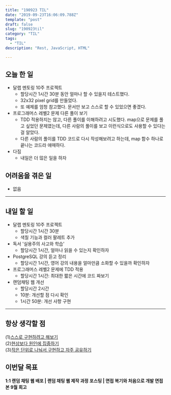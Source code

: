 ```yaml
---
title: "190923 TIL"
date: "2019-09-23T16:06:09.788Z"
template: "post"
draft: false
slug: "190923til"
category: "TIL"
tags:
  - "TIL"
description: "Rest, JavaScript, HTML"

---
```


## 오늘 한 일

- 달랩 멘토링 10주 프로젝트
  - 할당시간 1시간 30분 동안 얼마나 할 수 있을지 테스트했다.
  - 32x32 pixel grid를 만들었다.
  - 또 예제를 엄청 참고했다. 문서만 보고 스스로 할 수 있었으면 좋겠다.
- 프로그래머스 레벨2 문제 다른 풀이 보기
  - TDD 적용하지는 않고, 다른 풀이를 이해하려고 시도했다. map으로 문제를 풀고 싶었던 문제였는데, 다른 사람의 풀이를 보고 이런식으로도 사용할 수 있다는 걸 알았다.
  - 다른 사람의 풀이를 TDD 코드로 다시 작성해보려고 하는데, map 함수 하나로 끝나는 코드라 애매하다.
- 다짐
  - 내일은 더 많은 일을 하자

## 어려움을 겪은 일

- 없음

---

## 내일 할 일

- 달랩 멘토링 10주 프로젝트
  - 할당시간 1시간 30분
  - 색칠 기능과 컬러 팔레트 추가
- 독서 '실용주의 사고와 학습'
  - 할당시간 1시간, 얼마나 읽을 수 있는지 확인하자
- PostgreSQL 강의 듣고 정리
  - 할당시간 1시간, 영어 강의 내용을 얼마만큼 소화할 수 있을까 확인하자
- 프로그래머스 레벨2 문제에 TDD 적용
  - 할당시간 1시간: 최대한 짧은 시간에 코드 짜보기
- 랜덤채팅 웹 개선
  - 할당시간 2시간
  - 10분: 개선할 점 다시 확인
  - 1시간 50분: 개선 사항 구현

------



## 항상 생각할 점

(1)<u>스스로 구현하려고 해보기</u> <br>(2)<u>현상보다 원인에 집중하기</u> <br>(3)<u>작은 단위로 나눠서 구현하고 자주 공유하기</u>



## 이번달 목표

**1:1 랜덤 채팅 웹 배포 | 랜덤 채팅 웹 제작 과정 포스팅 | 면접 복기와 처음으로 개발 면접 본 9월 회고**

